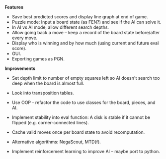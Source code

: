 **Features**
- Save best predicted scores and display line graph at end of game.
- Puzzle mode: Input a board state (as FEN?) and see if the AI can solve it.
- In AI vs AI mode, allow different search depths.
- Allow going back a move – keep a record of the board state before/after every move.
- Display who is winning and by how much (using current and future eval score).
- GUI.
- Exporting games as PGN.

**Improvements**
- Set depth limit to number of empty squares left so AI doesn't search too deep when the board is almost full.
- Look into transposition tables.
- Use OOP - refactor the code to use classes for the board, pieces, and AI.
- Implement stability into eval function: A disk is stable if it cannot be flipped (e.g. corner-connected lines).
- Cache valid moves once per board state to avoid recomputation.

- Alternative algorithms: NegaScout, MTD(f).
- Implement reinforcement learning to improve AI – maybe port to python.